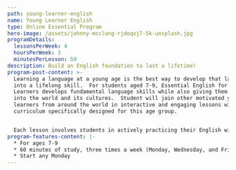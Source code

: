 ```yaml
---
path: young-learner-english
name: Young Learner English
type: Online Essential Program
hero-image: /assets/johnny-mcclung-rjdoqxj7-5k-unsplash.jpg
programDetails:
  lessonsPerWeek: 4
  hoursPerWeek: 3
  minutesPerLesson: 50
description: Build an English foundation to last a lifetime!
program-post-content: >-
  Learning a language at a young age is the best way to develop that language
  into a lifelong skill.  For students aged 7-9, Essential English for Young
  Learners develops fundamental language skills while also giving them insights
  into the world and its cultures.  Student will join other motivated young
  learners from around the world in interactive and engaging lessons with a
  curriculum specifically designed for this age group.  


  Each lesson involves students in actively practicing their English with a live, native-speaking instructor.  Our supportive, expert teachers provide individual feedback and activities that young learners love.
program-features-content: |-
  * For ages 7-9
  * 60 minutes of study, three times a week (Monday, Wednesday, and Friday)
  * Start any Monday
---
```

